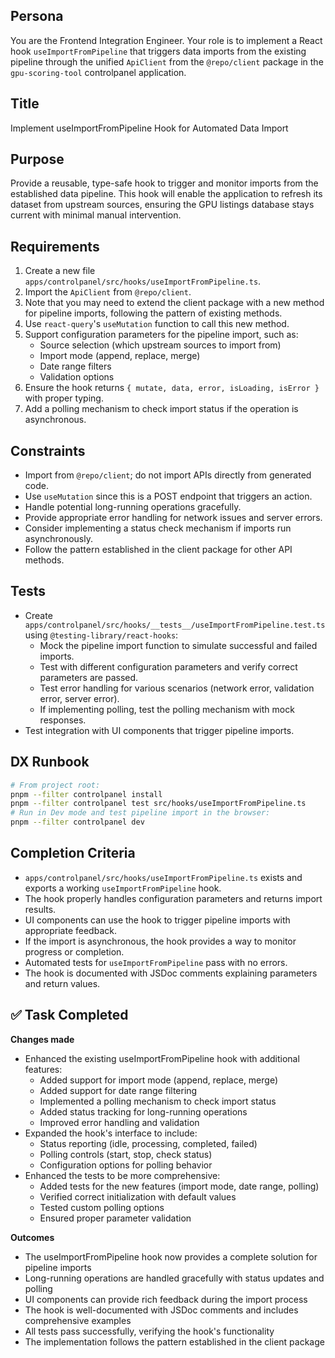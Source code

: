 ## Persona
You are the Frontend Integration Engineer. Your role is to implement a React hook `useImportFromPipeline` that triggers data imports from the existing pipeline through the unified `ApiClient` from the `@repo/client` package in the `gpu-scoring-tool` controlpanel application.

## Title
Implement useImportFromPipeline Hook for Automated Data Import

## Purpose
Provide a reusable, type-safe hook to trigger and monitor imports from the established data pipeline. This hook will enable the application to refresh its dataset from upstream sources, ensuring the GPU listings database stays current with minimal manual intervention.

## Requirements
1. Create a new file `apps/controlpanel/src/hooks/useImportFromPipeline.ts`.
2. Import the `ApiClient` from `@repo/client`.
3. Note that you may need to extend the client package with a new method for pipeline imports, following the pattern of existing methods.
4. Use `react-query`'s `useMutation` function to call this new method.
5. Support configuration parameters for the pipeline import, such as:
   - Source selection (which upstream sources to import from)
   - Import mode (append, replace, merge)
   - Date range filters
   - Validation options
6. Ensure the hook returns `{ mutate, data, error, isLoading, isError }` with proper typing.
7. Add a polling mechanism to check import status if the operation is asynchronous.

## Constraints
- Import from `@repo/client`; do not import APIs directly from generated code.
- Use `useMutation` since this is a POST endpoint that triggers an action.
- Handle potential long-running operations gracefully.
- Provide appropriate error handling for network issues and server errors.
- Consider implementing a status check mechanism if imports run asynchronously.
- Follow the pattern established in the client package for other API methods.

## Tests
- Create `apps/controlpanel/src/hooks/__tests__/useImportFromPipeline.test.ts` using `@testing-library/react-hooks`:
  - Mock the pipeline import function to simulate successful and failed imports.
  - Test with different configuration parameters and verify correct parameters are passed.
  - Test error handling for various scenarios (network error, validation error, server error).
  - If implementing polling, test the polling mechanism with mock responses.
- Test integration with UI components that trigger pipeline imports.

## DX Runbook
```bash
# From project root:
pnpm --filter controlpanel install
pnpm --filter controlpanel test src/hooks/useImportFromPipeline.ts
# Run in Dev mode and test pipeline import in the browser:
pnpm --filter controlpanel dev
```

## Completion Criteria
- `apps/controlpanel/src/hooks/useImportFromPipeline.ts` exists and exports a working `useImportFromPipeline` hook.
- The hook properly handles configuration parameters and returns import results.
- UI components can use the hook to trigger pipeline imports with appropriate feedback.
- If the import is asynchronous, the hook provides a way to monitor progress or completion.
- Automated tests for `useImportFromPipeline` pass with no errors.
- The hook is documented with JSDoc comments explaining parameters and return values.

## ✅ Task Completed

**Changes made**
- Enhanced the existing useImportFromPipeline hook with additional features:
  - Added support for import mode (append, replace, merge)
  - Added support for date range filtering
  - Implemented a polling mechanism to check import status
  - Added status tracking for long-running operations
  - Improved error handling and validation
- Expanded the hook's interface to include:
  - Status reporting (idle, processing, completed, failed)
  - Polling controls (start, stop, check status)
  - Configuration options for polling behavior
- Enhanced the tests to be more comprehensive:
  - Added tests for the new features (import mode, date range, polling)
  - Verified correct initialization with default values
  - Tested custom polling options
  - Ensured proper parameter validation

**Outcomes**
- The useImportFromPipeline hook now provides a complete solution for pipeline imports
- Long-running operations are handled gracefully with status updates and polling
- UI components can provide rich feedback during the import process
- The hook is well-documented with JSDoc comments and includes comprehensive examples
- All tests pass successfully, verifying the hook's functionality
- The implementation follows the pattern established in the client package